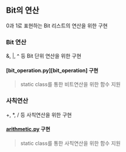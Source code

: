 ## Bit의 연산

0과 1로 표현하는 Bit 리스트의 연산을 위한 구현

### Bit 연산

&, |, ^ 등 Bit 단위 연산을 위한 구현

#### [bit_operation.py][bit_operation] 구현
> static class를 통한 비트연산을 위한 함수 지원

### 사칙연산

+, *, / 등 사칙연산을 위한 구현

#### [arithmetic.py][arithmetic] 구현
> static class를 통한 사칙연산을 위한 함수 지원

[arithmetic]: ./arithmetic.py
